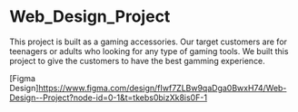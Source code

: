 # Web_Design_Project
This project is built as a gaming accessories. Our target customers are for teenagers or adults who looking for any type of  gaming tools. We built this project to give the customers to have the best gamming experience.

[Figma Design]https://www.figma.com/design/fIwf7ZLBw9qaDga0BwxH74/Web-Design--Project?node-id=0-1&t=tkebs0bizXk8is0F-1
